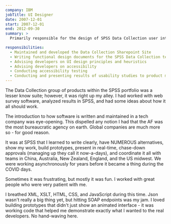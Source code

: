 ```yaml
---
company: IBM
jobTitle: UI Designer
date: 2007-12-01
start: 2007-12-01
end: 2012-09-30
summary: >
  Primarily responsible for the design of SPSS Data Collection user interfaces. As a member of the larger SPSS design group, I was responsible for communicating and helping to implement branding, accessibility, and other UX and UI considerations to the various teams on which I served. Maintaining our sharepoint site got me interested in centralized knowledge, approval processes, and asynchronous communication.

responsibilities:
  - Maintained and developed the Data Collection Sharepoint Site
  - Writing functional design documents for the SPSS Data Collection team
  - Advising developers on UI design principles and heuristics
  - Advising developers on accessibility
  - Conducting accessibility testing
  - Conducting and presenting results of usability studies to product managers and dev team
---
```


The Data Collection group of products within the SPSS portfolio was a lesser know suite; however, it was right up my alley. I had worked with web survey software, analyzed results in SPSS, and had some ideas about how it all should work.

The introduction to how software is written and maintained in a tech company was eye-opening. This dispelled any notion I had that the AF was the most bureaucratic agency on earth. Global companies are much more so - for good reason.

It was at SPSS that I learned to write clearly, have NUMEROUS alternatives, show my work, build prototypes, present in real-time, chase-down approvals (managing up they call it now-a-days), and coordinate it all with teams in China, Australia, New Zealand, England, and the US midwest. We were working asynchronously for years before it became a thing during the COVID days.

Sometimes it was frustrating, but mostly it was fun. I worked with great people who were very patient with me.

I breathed XML, XSLT, HTML, CSS, and JavaScript during this time. Json wasn't really a big thing yet, but hitting SOAP endpoints was my jam. I loved building prototypes that didn't just show an animated interface - it was working code that helped me demonstrate exactly what I wanted to the real developers. No hand-waving here.
